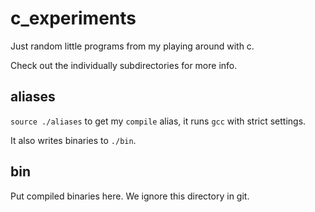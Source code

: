c_experiments
=============

Just random little programs from my playing around with c.

Check out the individually subdirectories for more info.

aliases
-------

`source ./aliases` to get my `compile` alias, it runs `gcc` with strict settings.

It also writes binaries to `./bin`.

bin
---

Put compiled binaries here. We ignore this directory in git.

